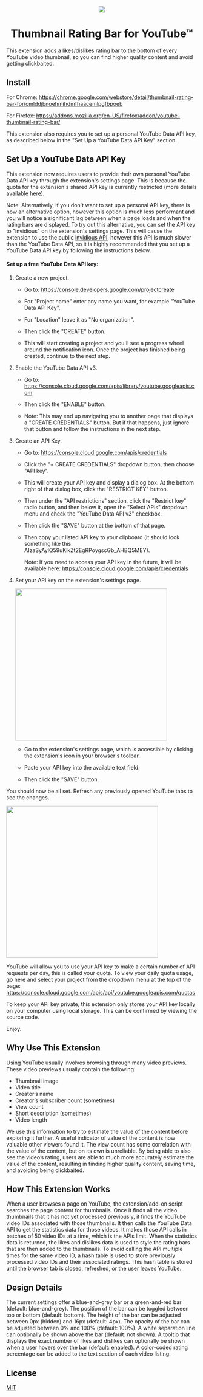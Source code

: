 <div align="center">
<img src="https://raw.githubusercontent.com/elliotwaite/thumbnail-rating-bar-for-youtube/master/extension/icons/icon128.png" />

# Thumbnail Rating Bar for YouTube&trade;

</div>

This extension adds a likes/dislikes rating bar to the bottom of every YouTube video thumbnail, so you can find higher quality content and avoid getting clickbaited.

## Install

For Chrome:
https://chrome.google.com/webstore/detail/thumbnail-rating-bar-for/cmlddjbnoehmihdmfhaacemlpgfbpoeb

For Firefox:
https://addons.mozilla.org/en-US/firefox/addon/youtube-thumbnail-rating-bar/

This extension also requires you to set up a personal YouTube Data API key, as described below in the "Set Up a YouTube Data API Key" section.

## Set Up a YouTube Data API Key

This extension now requires users to provide their own personal YouTube Data
API key through the extension's settings page. This is because the quota for
the extension's shared API key is currently restricted (more details available
[here](https://github.com/elliotwaite/thumbnail-rating-bar-for-youtube/issues/17)).

Note: Alternatively, if you don't want to set up a personal API key, there is
now an alternative option, however this option is much less performant and you
will notice a significant lag between when a page loads and when the rating
bars are displayed. To try out this alternative, you can set the API key to
"invidious" on the extension's settings page. This will cause the extension
to use the public
[invidious API](https://github.com/omarroth/invidious/wiki/API), however this
API is much slower than the YouTube Data API, so it is highly recommended that
you set up a YouTube Data API key by following the instructions below.

#### Set up a free YouTube Data API key:

1. Create a new project.

   * Go to: https://console.developers.google.com/projectcreate

   * For "Project name" enter any name you want, for example
     "YouTube Data API Key".

   * For "Location" leave it as "No organization".

   * Then click the "CREATE" button.

   * This will start creating a project and you'll see a progress wheel around
     the notification icon. Once the project has finished being created,
     continue to the next step.

2. Enable the YouTube Data API v3.

   * Go to: https://console.cloud.google.com/apis/library/youtube.googleapis.com

   * Then click the "ENABLE" button.

   * Note: This may end up navigating you to another page that displays a
     "CREATE CREDENTIALS" button. But if that happens, just ignore that button
     and follow the instructions in the next step.

3. Create an API Key.

   * Go to: https://console.cloud.google.com/apis/credentials

   * Click the "+ CREATE CREDENTIALS" dropdown button, then choose "API key".

   * This will create your API key and display a dialog box. At the bottom
     right of that dialog box, click the "RESTRICT KEY" button.

   * Then under the "API restrictions" section, click the "Restrict key" radio
     button, and then below it, open the "Select APIs" dropdown menu and check
     the "YouTube Data API v3" checkbox.

   * Then click the "SAVE" button at the bottom of that page.

   * Then copy your listed API key to your clipboard (it should look something
     like this: AIzaSyAylQ59uKlkZt2EgRPoygscGb_AHBQ5MEY).

     Note: If you need to access your API key in the future, it will be
     available here:
     https://console.cloud.google.com/apis/credentials

4. Set your API key on the extension's settings page.

   <img src="https://raw.githubusercontent.com/elliotwaite/thumbnail-rating-bar-for-youtube/master/images/screenshot-2.jpg?raw=true&v=2" width=400>

   * Go to the extension's settings page, which is accessible by clicking the
     extension's icon in your browser's toolbar.

   * Paste your API key into the available text field.

   * Then click the "SAVE" button.

You should now be all set. Refresh any previously opened YouTube tabs to
see the changes.

<img src="https://raw.githubusercontent.com/elliotwaite/thumbnail-rating-bar-for-youtube/master/images/screenshot-1.jpg?raw=true" width=400>

YouTube will allow you to use your API key to make a certain number of API
requests per day, this is called your quota. To view your daily quota usage,
go here and select your project from the dropdown menu at the top of the
page:
https://console.cloud.google.com/apis/api/youtube.googleapis.com/quotas

To keep your API key private, this extension only stores your API key
locally on your computer using local storage. This can be confirmed by
viewing the source code.

Enjoy.

## Why Use This Extension
Using YouTube usually involves browsing through many video previews. These video previews usually contain the following:
* Thumbnail image
* Video title
* Creator’s name
* Creator’s subscriber count (sometimes)
* View count
* Short description (sometimes)
* Video length

We use this information to try to estimate the value of the content before exploring it further. A useful indicator of value of the content is how valuable other viewers found it. The view count has some correlation with the value of the content, but on its own is unreliable. By being able to also see the video’s rating, users are able to much more accurately estimate the value of the content, resulting in finding higher quality content, saving time, and avoiding being clickbaited.

## How This Extension Works

When a user browses a page on YouTube, the extension/add-on script searches the page content for thumbnails. Once it finds all the video thumbnails that it has not yet processed previously, it finds the YouTube video IDs associated with those thumbnails. It then calls the YouTube Data API to get the statistics data for those videos. It makes those API calls in batches of 50 video IDs at a time, which is the APIs limit. When the statistics data is returned, the likes and dislikes data is used to style the rating bars that are then added to the thumbnails. To avoid calling the API multiple times for the same video ID, a hash table is used to store previously processed video IDs and their associated ratings. This hash table is stored until the browser tab is closed, refreshed, or the user leaves YouTube.

## Design Details

The current settings offer a blue-and-grey bar or a green-and-red bar (default: blue-and-grey). The position of the bar can be toggled between top or bottom (default: bottom). The height of the bar can be adjusted between 0px (hidden) and 16px (default: 4px). The opacity of the bar can be adjusted between 0% and 100% (default: 100%). A white separation line can optionally be shown above the bar (default: not shown). A tooltip that displays the exact number of likes and dislikes can optionally be shown when a user hovers over the bar (default: enabled). A color-coded rating percentage can be added to the text section of each video listing.

## License

[MIT](LICENSE)